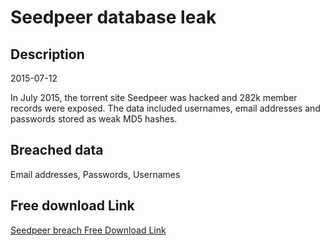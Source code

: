 # Seedpeer database leak

## Description

2015-07-12

In July 2015, the torrent site Seedpeer was hacked and 282k member records were exposed. The data included usernames, email addresses and passwords stored as weak MD5 hashes.

## Breached data

Email addresses, Passwords, Usernames

## Free download Link

[Seedpeer breach Free Download Link](https://link-to.net/1229997/729.4189129530591/dynamic/?r=aHR0cHM6Ly93d3cubWVkaWFmaXJlLmNvbS92aWV3L21xVTNXZE5lckI1aTVRSC9zZWVkcGVlci5ldS9maWxl)
